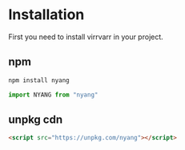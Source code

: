 # Installation

First you need to install virrvarr in your project.
## npm
```bash
npm install nyang
```
```javascript
import NYANG from "nyang"
```

## unpkg cdn
```html
<script src="https://unpkg.com/nyang"></script>
```

